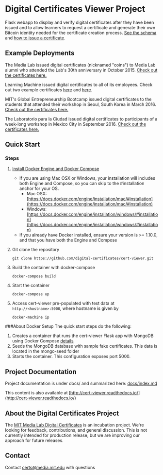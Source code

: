 Digital Certificates Viewer Project
===================================

Flask webapp to display and verify digital certificates after they have been issued and to allow learners to request a certificate and generate their own Bitcoin identity needed for the certificate creation process. [See the schema](https://github.com/digital-certificates/cert-schema>) and [how to issue a certificate](https://github.com/digital-certificates/cert-issuer).
 
Example Deployments
-------------
The Media Lab issued digital certificates (nicknamed "coins") to Media Lab alumni who attended the Lab's 30th anniversary in October 2015. [Check out the certificates here.](https://coins.media.mit.edu/)

Learning Machine issued digital certificates to all of its employees. Check out two example certificates [here](https://hr.learningmachine.com/52d8acfc86584d0c40700631) and [here](https://hr.learningmachine.com/1c56735cd6a4320c61583b9d).

MIT's Global Entrepreneurship Bootcamp issued digital certificates to the students that attended their workshop in Seoul, South Korea in March 2016. [Check out the certificates here.](http://certificates-bootcamp.mit.edu/)

The Laboratorio para la Ciudad issued digital certificates to participants of a week-long workshop in Mexico City in September 2016. [Check out the certificates here.](http://certs.labcd.mx/)


Quick Start
-----------

### Steps

1. [Install Docker Engine and Docker Compose](https://docs.docker.com/engine/installation)
    - If you are using Mac OSX or Windows, your installation will includes both Engine and Compose, so you can skip to the #installation anchor for your OS.
        - Mac OSX: [https://docs.docker.com/engine/installation/mac/#installation](https://docs.docker.com/engine/installation/mac/#installation)
        - Windows: [https://docs.docker.com/engine/installation/windows/#installation](https://docs.docker.com/engine/installation/windows/#installation)
    - If you already have Docker installed, ensure your version is >= 1.10.0, and that you have both the Engine and Compose

2. Git clone the repository

    ```
    git clone https://github.com/digital-certificates/cert-viewer.git
    ```

3. Build the container with docker-compose

    ```
    docker-compose build
    ```

4. Start the container

    ```
    docker-compose up
    ```

5. Access cert-viewer pre-populated with test data at `http://<hostname>:5000`, where hostname is given by

    ```
    docker-machine ip
    ```

###About Docker Setup
The quick start steps do the following:

1. Creates a container that runs the cert-viewer Flask app with MongoDB using Docker Compose [details](http://containertutorials.com/docker-compose/flask-mongo-compose.html)
2. Seeds the MongoDB database with sample fake certificates. This data is located in the mongo-seed folder
3. Starts the container. This configuration exposes port 5000.


Project Documentation
---------------------

Project documentation is under docs/ and summarized here: [docs/index.md](/docs/index.md)

This content is also available at [http://cert-viewer.readthedocs.io/](http://cert-viewer.readthedocs.io/)


About the Digital Certificates Project
--------------------------------------

The [MIT Media Lab Digital Certificates](http://certificates.media.mit.edu/) is an incubation project. We're looking for feedback, contributions, and general
discussion. This is not currently intended for production release, but we are improving our approach for future releases.


Contact
-------

Contact [certs@media.mit.edu](mailto:certs@media.mit.edu) with questions


